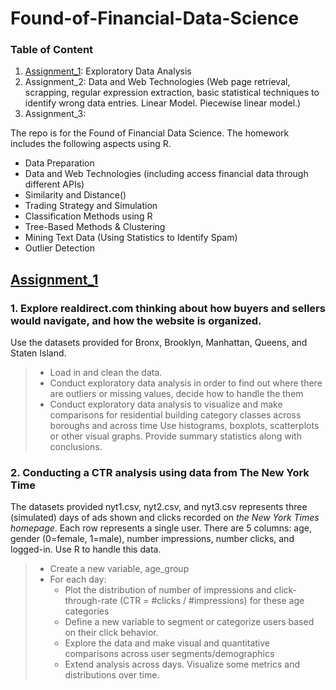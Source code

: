 # Found-of-Financial-Data-Science

### Table of Content

1. [Assignment_1](#Assignment_1): Exploratory Data Analysis 
2. Assignment_2:  Data and Web Technologies (Web page retrieval, scrapping, regular expression extraction, basic statistical techniques to identify wrong data entries. Linear Model. Piecewise linear model.)
3. Assignment_3:

The repo is for the Found of Financial Data Science. The homework includes the following aspects using R.

- Data Preparation
- Data and Web Technologies (including access financial data through different APIs)
- Similarity and Distance()
- Trading Strategy and Simulation
- Classification Methods using R
- Tree-Based Methods & Clustering
- Mining Text Data (Using Statistics to Identify Spam)
- Outlier Detection

## [Assignment_1](https://github.com/AdadaBdada/Found-of-Financial-Data-Science/tree/master/Assignment_1)<a name="Assignment_1"></a>

### 1. Explore realdirect.com thinking about how buyers and sellers would navigate, and how the website is organized.
Use the datasets provided for Bronx, Brooklyn, Manhattan, Queens, and Staten Island.
> - Load in and clean the data.
> - Conduct exploratory data analysis in order to find out where there are outliers or missing values, decide how to handle the them
> - Conduct exploratory data analysis to visualize and make comparisons for residential building category classes across boroughs and across time Use histograms, boxplots, scatterplots or other visual graphs. Provide summary statistics along with  conclusions.

### 2. Conducting a CTR analysis using data from **The New York Time**
The datasets provided nyt1.csv, nyt2.csv, and nyt3.csv represents three (simulated) days of ads shown and clicks recorded on _the New York Times homepage_. Each row represents a single user. There are 5 columns: age, gender (0=female, 1=male), number impressions, number clicks, and logged-in. Use R to handle this data. 

> - Create a new variable, age_group
> -  For each day:
>    - Plot the distribution of number of impressions and click-through-rate (CTR = #clicks / #impressions) for these age categories
>    - Define a new variable to segment or categorize users based on their click behavior.
>    - Explore the data and make visual and quantitative comparisons across user segments/demographics
>    - Extend analysis across days. Visualize some metrics and distributions over time. 
    

